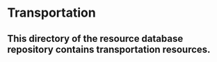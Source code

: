 # Transportation
## This directory of the resource database repository contains transportation resources.
